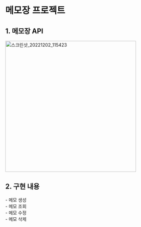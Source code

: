 # 메모장 프로젝트

<h2>1. 메모장 API</h2>
<img width="409" alt="스크린샷_20221202_115423" src="https://user-images.githubusercontent.com/100077017/205320952-bb1e8ff4-d1db-4b7d-aece-c85703bd71c9.png">
<br>

<h2>2. 구현 내용</h2>
- 메모 생성<br>
- 메모 조회<br>
- 메모 수정<br>
- 메모 삭제<br>
